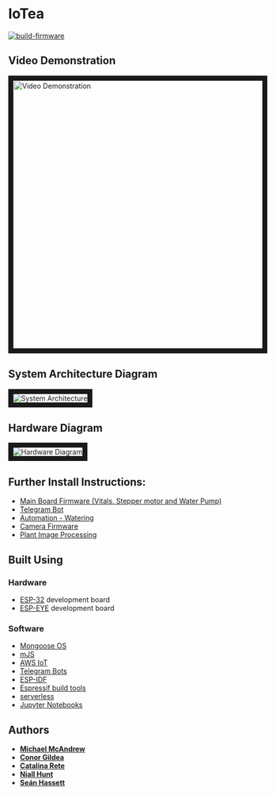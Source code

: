# IoTea

[![build-firmware](https://github.com/seanfhear/IoTea/actions/workflows/build-firmware.yml/badge.svg)](https://github.com/seanfhear/IoTea/actions/workflows/build-firmware.yml)

## Video Demonstration

<a href="https://www.youtube.com/embed/nGD-0TNYtso" target="_blank"><img src="https://i.imgur.com/ymsEAPT.png" 
alt="Video Demonstration" width="960" height="540" border="10" /></a>

## System Architecture Diagram
<img src="https://raw.githubusercontent.com/seanfhear/IoTea/main/images/system_architecture.png" 
alt="System Architecture" border="10"/>

## Hardware Diagram
<img src="https://raw.githubusercontent.com/seanfhear/IoTea/main/images/hardware_diagram.png" 
alt="Hardware Diagram" border="10" />

## Further Install Instructions:

* [Main Board Firmware (Vitals, Stepper motor and Water Pump)](https://github.com/seanfhear/IoTea/tree/main/firmware)
* [Telegram Bot](https://github.com/seanfhear/IoTea/tree/main/bot)
* [Automation - Watering](https://github.com/seanfhear/IoTea/tree/main/automation)
* [Camera Firmware](https://github.com/seanfhear/IoTea/tree/main/iotea-camera)
* [Plant Image Processing](https://github.com/seanfhear/IoTea/tree/main/image_processing)

## Built Using

### Hardware
* [ESP-32](https://www.espressif.com/en/products/socs/esp32) development board
* [ESP-EYE](https://www.espressif.com/en/products/devkits/esp-eye/overview) development board

### Software
* [Mongoose OS](https://mongoose-os.com/)
* [mJS](https://github.com/mongoose-os-libs/mjs)
* [AWS IoT](https://aws.amazon.com/iot/)
* [Telegram Bots](https://core.telegram.org/bots)
* [ESP-IDF](https://github.com/espressif/esp-idf)
* [Espressif build tools](https://docs.espressif.com/projects/esp-idf/en/latest/esp32/get-started/)
* [serverless](https://www.serverless.com/)
* [Jupyter Notebooks](https://jupyter.org/)

## Authors

* **[Michael McAndrew](https://github.com/mmcatcd)**
* **[Conor Gildea](https://github.com/CSIGildea)**
* **[Catalina Rete](https://github.com/catakitty)**
* **[Niall Hunt](https://github.com/NiallEHunt)**
* **[Seán Hassett](https://github.com/Sean-Hassett)**
